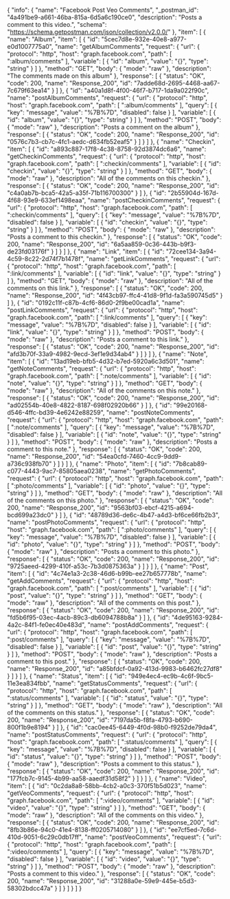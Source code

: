 {
  "info": {
    "name": "Facebook Post Veo Comments",
    "_postman_id": "4a491be9-a661-46ba-815a-6d5a6c190ce0",
    "description": "Posts a comment to this video.",
    "schema": "https://schema.getpostman.com/json/collection/v2.0.0/"
  },
  "item": [
    {
      "name": "Album",
      "item": [
        {
          "id": "5cec7d8e-932e-40e8-a977-e0d1007775a0",
          "name": "getAlbumComments",
          "request": {
            "url": {
              "protocol": "http",
              "host": "graph.facebook.com",
              "path": [
                ":album/comments"
              ],
              "variable": [
                {
                  "id": "album",
                  "value": "{}",
                  "type": "string"
                }
              ]
            },
            "method": "GET",
            "body": {
              "mode": "raw"
            },
            "description": "The comments made on this album"
          },
          "response": [
            {
              "status": "OK",
              "code": 200,
              "name": "Response_200",
              "id": "7adde68d-2695-4468-aa67-7c679f63ea14"
            }
          ]
        },
        {
          "id": "a40a1d8f-4f00-46f7-b717-1da9a022f90c",
          "name": "postAlbumComments",
          "request": {
            "url": {
              "protocol": "http",
              "host": "graph.facebook.com",
              "path": [
                ":album/comments"
              ],
              "query": [
                {
                  "key": "message",
                  "value": "%7B%7D",
                  "disabled": false
                }
              ],
              "variable": [
                {
                  "id": "album",
                  "value": "{}",
                  "type": "string"
                }
              ]
            },
            "method": "POST",
            "body": {
              "mode": "raw"
            },
            "description": "Posts a comment on the album"
          },
          "response": [
            {
              "status": "OK",
              "code": 200,
              "name": "Response_200",
              "id": "0576c7b3-cb7c-4fc1-aedc-d634fb52eaf5"
            }
          ]
        }
      ]
    },
    {
      "name": "Checkin",
      "item": [
        {
          "id": "a893c887-17f8-4c38-8758-92d3874dc6a6",
          "name": "getCheckinComments",
          "request": {
            "url": {
              "protocol": "http",
              "host": "graph.facebook.com",
              "path": [
                ":checkin/comments"
              ],
              "variable": [
                {
                  "id": "checkin",
                  "value": "{}",
                  "type": "string"
                }
              ]
            },
            "method": "GET",
            "body": {
              "mode": "raw"
            },
            "description": "All of the comments on this checkin."
          },
          "response": [
            {
              "status": "OK",
              "code": 200,
              "name": "Response_200",
              "id": "c4a0ab7b-bca5-42a5-a35f-71b116700300"
            }
          ]
        },
        {
          "id": "2b55904d-167d-4f68-93e9-633ef1498eaa",
          "name": "postCheckinComments",
          "request": {
            "url": {
              "protocol": "http",
              "host": "graph.facebook.com",
              "path": [
                ":checkin/comments"
              ],
              "query": [
                {
                  "key": "message",
                  "value": "%7B%7D",
                  "disabled": false
                }
              ],
              "variable": [
                {
                  "id": "checkin",
                  "value": "{}",
                  "type": "string"
                }
              ]
            },
            "method": "POST",
            "body": {
              "mode": "raw"
            },
            "description": "Posts a comment to this checkin."
          },
          "response": [
            {
              "status": "OK",
              "code": 200,
              "name": "Response_200",
              "id": "6a5aa859-0c36-443b-b9f3-de23fd03176f"
            }
          ]
        }
      ]
    },
    {
      "name": "Link",
      "item": [
        {
          "id": "72cee134-3a94-4c59-8c22-2d74f7b1478f",
          "name": "getLinkComments",
          "request": {
            "url": {
              "protocol": "http",
              "host": "graph.facebook.com",
              "path": [
                ":link/comments"
              ],
              "variable": [
                {
                  "id": "link",
                  "value": "{}",
                  "type": "string"
                }
              ]
            },
            "method": "GET",
            "body": {
              "mode": "raw"
            },
            "description": "All of the comments on this link."
          },
          "response": [
            {
              "status": "OK",
              "code": 200,
              "name": "Response_200",
              "id": "4f43cb97-ffc4-41d8-9f1d-fa3a590745d5"
            }
          ]
        },
        {
          "id": "0192c11f-c87b-4cf6-86d0-2f9be00cad1a",
          "name": "postLinkComments",
          "request": {
            "url": {
              "protocol": "http",
              "host": "graph.facebook.com",
              "path": [
                ":link/comments"
              ],
              "query": [
                {
                  "key": "message",
                  "value": "%7B%7D",
                  "disabled": false
                }
              ],
              "variable": [
                {
                  "id": "link",
                  "value": "{}",
                  "type": "string"
                }
              ]
            },
            "method": "POST",
            "body": {
              "mode": "raw"
            },
            "description": "Posts a comment to this link."
          },
          "response": [
            {
              "status": "OK",
              "code": 200,
              "name": "Response_200",
              "id": "afd3b70f-33a9-4982-9ecd-3ef1e9d34ab4"
            }
          ]
        }
      ]
    },
    {
      "name": "Note",
      "item": [
        {
          "id": "13ad19eb-bfb5-4d32-b7ed-5920a6c3d501",
          "name": "getNoteComments",
          "request": {
            "url": {
              "protocol": "http",
              "host": "graph.facebook.com",
              "path": [
                ":note/comments"
              ],
              "variable": [
                {
                  "id": "note",
                  "value": "{}",
                  "type": "string"
                }
              ]
            },
            "method": "GET",
            "body": {
              "mode": "raw"
            },
            "description": "All of the comments on this note."
          },
          "response": [
            {
              "status": "OK",
              "code": 200,
              "name": "Response_200",
              "id": "ad02554b-40e8-4822-8187-698f02920b66"
            }
          ]
        },
        {
          "id": "99e20168-d546-4ffc-bd39-4e6242e88259",
          "name": "postNoteComments",
          "request": {
            "url": {
              "protocol": "http",
              "host": "graph.facebook.com",
              "path": [
                ":note/comments"
              ],
              "query": [
                {
                  "key": "message",
                  "value": "%7B%7D",
                  "disabled": false
                }
              ],
              "variable": [
                {
                  "id": "note",
                  "value": "{}",
                  "type": "string"
                }
              ]
            },
            "method": "POST",
            "body": {
              "mode": "raw"
            },
            "description": "Posts a comment to this note."
          },
          "response": [
            {
              "status": "OK",
              "code": 200,
              "name": "Response_200",
              "id": "54ea0cfd-7460-4cc9-9dd9-a736c938fb70"
            }
          ]
        }
      ]
    },
    {
      "name": "Photo",
      "item": [
        {
          "id": "7b8cab89-c077-4443-9ac7-85805aea0238",
          "name": "getPhotoComments",
          "request": {
            "url": {
              "protocol": "http",
              "host": "graph.facebook.com",
              "path": [
                ":photo/comments"
              ],
              "variable": [
                {
                  "id": "photo",
                  "value": "{}",
                  "type": "string"
                }
              ]
            },
            "method": "GET",
            "body": {
              "mode": "raw"
            },
            "description": "All of the comments on this photo."
          },
          "response": [
            {
              "status": "OK",
              "code": 200,
              "name": "Response_200",
              "id": "9563bf03-ebcf-4215-a694-bcd699a23dc0"
            }
          ]
        },
        {
          "id": "48789d36-de6c-4b47-a4d3-bf6ce66fb2b3",
          "name": "postPhotoComments",
          "request": {
            "url": {
              "protocol": "http",
              "host": "graph.facebook.com",
              "path": [
                ":photo/comments"
              ],
              "query": [
                {
                  "key": "message",
                  "value": "%7B%7D",
                  "disabled": false
                }
              ],
              "variable": [
                {
                  "id": "photo",
                  "value": "{}",
                  "type": "string"
                }
              ]
            },
            "method": "POST",
            "body": {
              "mode": "raw"
            },
            "description": "Posts a comment to this photo."
          },
          "response": [
            {
              "status": "OK",
              "code": 200,
              "name": "Response_200",
              "id": "9725aeed-4299-410f-a53c-7b3d0875363a"
            }
          ]
        }
      ]
    },
    {
      "name": "Post",
      "item": [
        {
          "id": "4c74e1a3-2c38-46d6-b99b-ee27b657778b",
          "name": "getAddComments",
          "request": {
            "url": {
              "protocol": "http",
              "host": "graph.facebook.com",
              "path": [
                ":post/comments"
              ],
              "variable": [
                {
                  "id": "post",
                  "value": "{}",
                  "type": "string"
                }
              ]
            },
            "method": "GET",
            "body": {
              "mode": "raw"
            },
            "description": "All of the comments on this post."
          },
          "response": [
            {
              "status": "OK",
              "code": 200,
              "name": "Response_200",
              "id": "fd5b6f95-03ec-4acb-89c3-db6094788b8a"
            }
          ]
        },
        {
          "id": "4de95163-9284-4a2c-84f1-fe0ec40e483d",
          "name": "postAddComments",
          "request": {
            "url": {
              "protocol": "http",
              "host": "graph.facebook.com",
              "path": [
                ":post/comments"
              ],
              "query": [
                {
                  "key": "message",
                  "value": "%7B%7D",
                  "disabled": false
                }
              ],
              "variable": [
                {
                  "id": "post",
                  "value": "{}",
                  "type": "string"
                }
              ]
            },
            "method": "POST",
            "body": {
              "mode": "raw"
            },
            "description": "Posts a comment to this post."
          },
          "response": [
            {
              "status": "OK",
              "code": 200,
              "name": "Response_200",
              "id": "a85bfdcf-0a92-413d-9983-b6462fc27df8"
            }
          ]
        }
      ]
    },
    {
      "name": "Status",
      "item": [
        {
          "id": "949e4ec4-ec9b-4c6f-9bc5-11e3ea834fbb",
          "name": "getStatusComments",
          "request": {
            "url": {
              "protocol": "http",
              "host": "graph.facebook.com",
              "path": [
                ":status/comments"
              ],
              "variable": [
                {
                  "id": "status",
                  "value": "{}",
                  "type": "string"
                }
              ]
            },
            "method": "GET",
            "body": {
              "mode": "raw"
            },
            "description": "All of the comments on this status."
          },
          "response": [
            {
              "status": "OK",
              "code": 200,
              "name": "Response_200",
              "id": "7197da5b-f8fa-4793-b690-800f1b9e8194"
            }
          ]
        },
        {
          "id": "cac0ee45-6449-4f0d-98b0-f9252de79da4",
          "name": "postStatusComments",
          "request": {
            "url": {
              "protocol": "http",
              "host": "graph.facebook.com",
              "path": [
                ":status/comments"
              ],
              "query": [
                {
                  "key": "message",
                  "value": "%7B%7D",
                  "disabled": false
                }
              ],
              "variable": [
                {
                  "id": "status",
                  "value": "{}",
                  "type": "string"
                }
              ]
            },
            "method": "POST",
            "body": {
              "mode": "raw"
            },
            "description": "Posts a comment to this status."
          },
          "response": [
            {
              "status": "OK",
              "code": 200,
              "name": "Response_200",
              "id": "177fcb7c-9145-4b99-aa58-aaedf31d58f2"
            }
          ]
        }
      ]
    },
    {
      "name": "Video",
      "item": [
        {
          "id": "0c2da8a8-58bb-4cb2-a0c3-370f51b5d023",
          "name": "getVeoComments",
          "request": {
            "url": {
              "protocol": "http",
              "host": "graph.facebook.com",
              "path": [
                ":video/comments"
              ],
              "variable": [
                {
                  "id": "video",
                  "value": "{}",
                  "type": "string"
                }
              ]
            },
            "method": "GET",
            "body": {
              "mode": "raw"
            },
            "description": "All of the comments on this video."
          },
          "response": [
            {
              "status": "OK",
              "code": 200,
              "name": "Response_200",
              "id": "8fb3b86e-94c0-41e4-8138-ff0205714080"
            }
          ]
        },
        {
          "id": "ee7cf5ed-7c6d-410d-9051-6c29c0db17ff",
          "name": "postVeoComments",
          "request": {
            "url": {
              "protocol": "http",
              "host": "graph.facebook.com",
              "path": [
                ":video/comments"
              ],
              "query": [
                {
                  "key": "message",
                  "value": "%7B%7D",
                  "disabled": false
                }
              ],
              "variable": [
                {
                  "id": "video",
                  "value": "{}",
                  "type": "string"
                }
              ]
            },
            "method": "POST",
            "body": {
              "mode": "raw"
            },
            "description": "Posts a comment to this video."
          },
          "response": [
            {
              "status": "OK",
              "code": 200,
              "name": "Response_200",
              "id": "31288a0e-59e9-445e-b5d3-58302bdcc47a"
            }
          ]
        }
      ]
    }
  ]
}